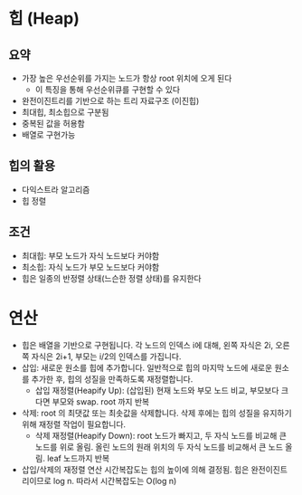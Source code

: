 # 힙 (Heap)

## 요약
- 가장 높은 우선순위를 가지는 노드가 항상 root 위치에 오게 된다
  - 이 특징을 통해 우선순위큐를 구현할 수 있다
- 완전이진트리를 기반으로 하는 트리 자료구조 (이진힙)
- 최대힙, 최소힙으로 구분됨
- 중복된 값을 허용함
- 배열로 구현가능

## 힙의 활용
- 다익스트라 알고리즘
- 힙 정렬

## 조건
- 최대힙: 부모 노드가 자식 노드보다 커야함
- 최소힙: 자식 노드가 부모 노드보다 커야함
- 힙은 일종의 반정렬 상태(느슨한 정렬 상태)를 유지한다

# 연산
- 힙은 배열을 기반으로 구현됩니다. 각 노드의 인덱스 i에 대해, 왼쪽 자식은 2i, 오른쪽 자식은 2i+1, 부모는 i/2의 인덱스를 가집니다.
- 삽입: 새로운 원소를 힙에 추가합니다. 일반적으로 힙의 마지막 노드에 새로운 원소를 추가한 후, 힙의 성질을 만족하도록 재정렬합니다.
  - 삽입 재정렬(Heapify Up): (삽입된) 현재 노드와 부모 노드 비교, 부모보다 크다면 부모와 swap. root 까지 반복
- 삭제: root 의 최댓값 또는 최솟값을 삭제합니다. 삭제 후에는 힙의 성질을 유지하기 위해 재정렬 작업이 필요합니다.
  - 삭제 재정렬(Heapify Down): root 노드가 빠지고, 두 자식 노드를 비교해 큰 노드를 위로 올림. 올린 노드의 원래 위치의 두 자식 노드를 비교해서 큰 노드 올림. leaf 노드까지 반복
- 삽입/삭제의 재정렬 연산 시간복잡도는 힙의 높이에 의해 결정됨. 힙은 완전이진트리이므로 log n. 따라서 시간복잡도는 O(log n)
